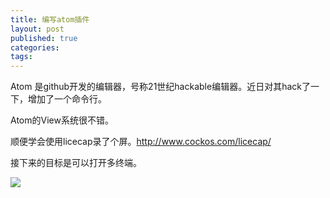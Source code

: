 ```yaml
---
title: 编写atom插件
layout: post
published: true
categories: 
tags: 
---
```


Atom 是github开发的编辑器，号称21世纪hackable编辑器。近日对其hack了一下，增加了一个命令行。

Atom的View系统很不错。

顺便学会使用licecap录了个屏。http://www.cockos.com/licecap/

接下来的目标是可以打开多终端。

![](http://guileen.github.io/img/terminal-status/screenshot-0.2.0.gif)
